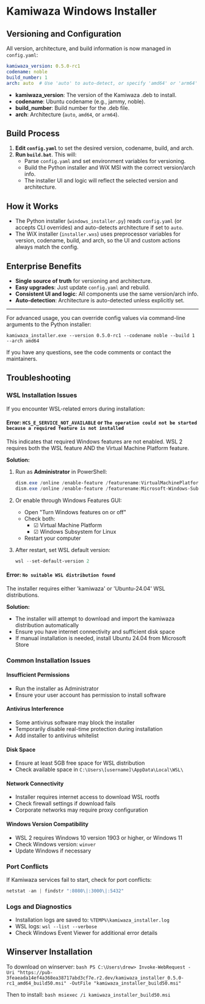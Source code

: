 # Kamiwaza Windows Installer

## Versioning and Configuration

All version, architecture, and build information is now managed in `config.yaml`:

```yaml
kamiwaza_version: 0.5.0-rc1
codename: noble
build_number: 1
arch: auto  # Use 'auto' to auto-detect, or specify 'amd64' or 'arm64'
```

- **kamiwaza_version**: The version of the Kamiwaza .deb to install.
- **codename**: Ubuntu codename (e.g., jammy, noble).
- **build_number**: Build number for the .deb file.
- **arch**: Architecture (`auto`, `amd64`, or `arm64`).

## Build Process

1. **Edit `config.yaml`** to set the desired version, codename, build, and arch.
2. **Run `build.bat`**. This will:
   - Parse `config.yaml` and set environment variables for versioning.
   - Build the Python installer and WiX MSI with the correct version/arch info.
   - The installer UI and logic will reflect the selected version and architecture.

## How it Works

- The Python installer (`windows_installer.py`) reads `config.yaml` (or accepts CLI overrides) and auto-detects architecture if set to `auto`.
- The WiX installer (`installer.wxs`) uses preprocessor variables for version, codename, build, and arch, so the UI and custom actions always match the config.

## Enterprise Benefits

- **Single source of truth** for versioning and architecture.
- **Easy upgrades**: Just update `config.yaml` and rebuild.
- **Consistent UI and logic**: All components use the same version/arch info.
- **Auto-detection**: Architecture is auto-detected unless explicitly set.

---

For advanced usage, you can override config values via command-line arguments to the Python installer:

```
kamiwaza_installer.exe --version 0.5.0-rc1 --codename noble --build 1 --arch amd64
```

If you have any questions, see the code comments or contact the maintainers.

## Troubleshooting

### WSL Installation Issues

If you encounter WSL-related errors during installation:

#### Error: `HCS_E_SERVICE_NOT_AVAILABLE` or `The operation could not be started because a required feature is not installed`

This indicates that required Windows features are not enabled. WSL 2 requires both the WSL feature AND the Virtual Machine Platform feature.

**Solution:**
1. Run as **Administrator** in PowerShell:
   ```powershell
   dism.exe /online /enable-feature /featurename:VirtualMachinePlatform /all /norestart
   dism.exe /online /enable-feature /featurename:Microsoft-Windows-Subsystem-Linux /all /norestart
   ```

2. Or enable through Windows Features GUI:
   - Open "Turn Windows features on or off"
   - Check both:
     - ☑ Virtual Machine Platform
     - ☑ Windows Subsystem for Linux
   - Restart your computer

3. After restart, set WSL default version:
   ```powershell
   wsl --set-default-version 2
   ```

#### Error: `No suitable WSL distribution found`

The installer requires either 'kamiwaza' or 'Ubuntu-24.04' WSL distributions.

**Solution:**
- The installer will attempt to download and import the kamiwaza distribution automatically
- Ensure you have internet connectivity and sufficient disk space
- If manual installation is needed, install Ubuntu 24.04 from Microsoft Store

### Common Installation Issues

#### Insufficient Permissions
- Run the installer as Administrator
- Ensure your user account has permission to install software

#### Antivirus Interference
- Some antivirus software may block the installer
- Temporarily disable real-time protection during installation
- Add installer to antivirus whitelist

#### Disk Space
- Ensure at least 5GB free space for WSL distribution
- Check available space in `C:\Users\[username]\AppData\Local\WSL\`

#### Network Connectivity
- Installer requires internet access to download WSL rootfs
- Check firewall settings if download fails
- Corporate networks may require proxy configuration

#### Windows Version Compatibility
- WSL 2 requires Windows 10 version 1903 or higher, or Windows 11
- Check Windows version: `winver`
- Update Windows if necessary

### Port Conflicts
If Kamiwaza services fail to start, check for port conflicts:
```powershell
netstat -an | findstr ":8080\|:3000\|:5432"
```

### Logs and Diagnostics
- Installation logs are saved to: `%TEMP%\kamiwaza_installer.log`
- WSL logs: `wsl --list --verbose`
- Check Windows Event Viewer for additional error details 

<!-- To test on winserver -->
## Winserver Installation
To download on winserver:
`bash
PS C:\Users\drew> Invoke-WebRequest -Uri "https://pub-3feaeada14ef4a368ea38717abd3cf7e.r2.dev/kamiwaza_installer_0.5.0-rc1_amd64_build50.msi" -OutFile "kamiwaza_installer_build50.msi" 
`

Then to install:
`bash
 msiexec /i kamiwaza_installer_build50.msi
`